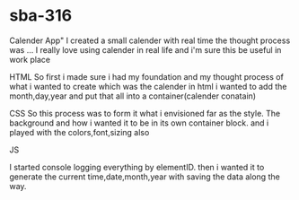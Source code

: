 # sba-316 
Calender App"
 I created a small calender with real time
 the thought process was ... I really love using calender in real life and i'm sure this be useful in work place

HTML
 So first i made sure i had my foundation and my thought process of what i wanted to create which was the calender in html i wanted to add the month,day,year and put that all into a container(calender conatain)

 CSS
 So this process was to form it what i envisioned far as the style. The background and how i wanted it to be in its own container block. and i played with the colors,font,sizing also

 JS

 I started console logging everything  by elementID. then i wanted it to generate the current time,date,month,year
 with saving the data along the way. 


  